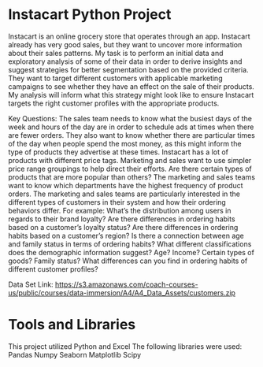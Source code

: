 # Instacart Python Project  


Instacart is an online grocery store that operates through an app. Instacart already has very good sales, but they want to uncover more information about their sales patterns. My task is to perform an initial data and exploratory analysis of some of their data in order to derive insights and suggest strategies for better segmentation based on the provided criteria.
They want to target different customers with applicable marketing campaigns to see whether they have an effect on the sale of their products. My analysis will inform what this strategy might look like to ensure Instacart targets the right customer profiles with the appropriate products.

Key Questions:
The sales team needs to know what the busiest days of the week and hours of the day are in order to schedule ads at times when there are fewer orders.
They also want to know whether there are particular times of the day when people spend the most money, as this might inform the type of products they advertise at these times.
Instacart has a lot of products with different price tags. Marketing and sales want to use
simpler price range groupings to help direct their efforts.
Are there certain types of products that are more popular than others? The marketing
and sales teams want to know which departments have the highest frequency of product
orders.
The marketing and sales teams are particularly interested in the different types of
customers in their system and how their ordering behaviors differ. For example:
What’s the distribution among users in regards to their brand loyalty?
Are there differences in ordering habits based on a customer’s loyalty status?
Are there differences in ordering habits based on a customer’s region?
Is there a connection between age and family status in terms of ordering habits?
What different classifications does the demographic information suggest? Age? Income? Certain types of goods? Family status?
What differences can you find in ordering habits of different customer profiles? 

Data Set Link: https://s3.amazonaws.com/coach-courses-us/public/courses/data-immersion/A4/A4_Data_Assets/customers.zip

# Tools and Libraries
This project utilized Python and Excel
The following libraries were used:
Pandas
Numpy
Seaborn
Matplotlib
Scipy
